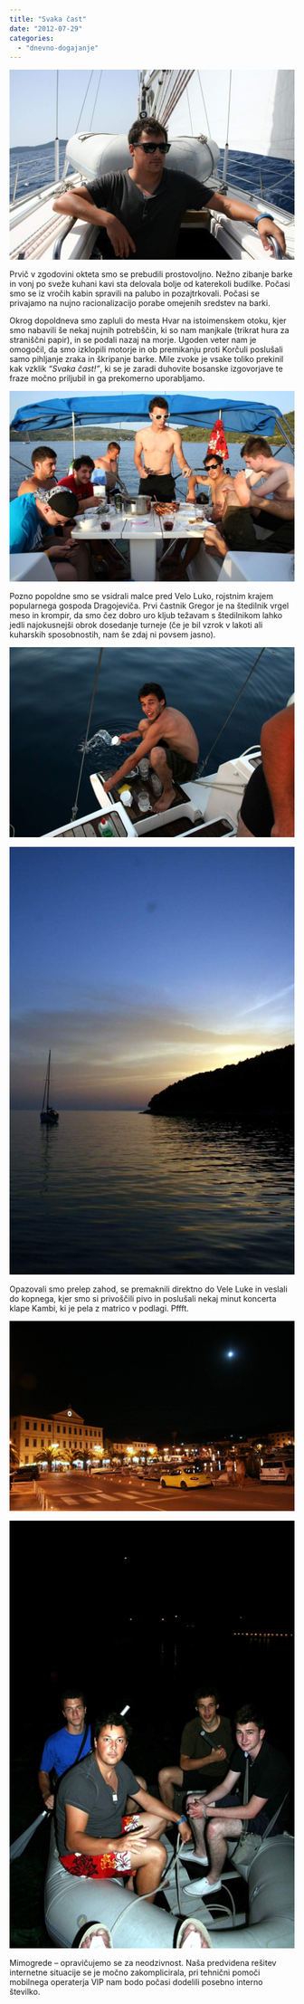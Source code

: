 ```yaml
---
title: "Svaka čast"
date: "2012-07-29"
categories:
  - "dnevno-dogajanje"
---
```


[![04-IMG_6430](/images/balkan/04-img_6430.jpg "04-IMG_6430")](/images/balkan/04-img_6430.jpg)

Prvič v zgodovini okteta smo se prebudili prostovoljno. Nežno zibanje barke in vonj po sveže kuhani kavi sta delovala bolje od katerekoli budilke. Počasi smo se iz vročih kabin spravili na palubo in pozajtrkovali. Počasi se privajamo na nujno racionalizacijo porabe omejenih sredstev na barki.

Okrog dopoldneva smo zapluli do mesta Hvar na istoimenskem otoku, kjer smo nabavili še nekaj nujnih potrebščin, ki so nam manjkale (trikrat hura za straniščni papir), in se podali nazaj na morje. Ugoden veter nam je omogočil, da smo izklopili motorje in ob premikanju proti Korčuli poslušali samo pihljanje zraka in škripanje barke. Mile zvoke je vsake toliko prekinil kak vzklik _“Svaka čast!”_, ki se je zaradi duhovite bosanske izgovorjave te fraze močno priljubil in ga prekomerno uporabljamo.

[![06-IMG_6454](/images/balkan/06-img_6454.jpg "06-IMG_6454")](/images/balkan/06-img_6454.jpg)

Pozno popoldne smo se vsidrali malce pred Velo Luko, rojstnim krajem popularnega gospoda Dragojeviča. Prvi častnik Gregor je na štedilnik vrgel meso in krompir, da smo čez dobro uro kljub težavam s štedilnikom lahko jedli najokusnejši obrok dosedanje turneje (če je bil vzrok v lakoti ali kuharskih sposobnostih, nam še zdaj ni povsem jasno).

[![07-IMG_6462](/images/balkan/07-img_6462.jpg "07-IMG_6462")](/images/balkan/07-img_6462.jpg)

[![08-IMG_6468](/images/balkan/08-img_6468.jpg "08-IMG_6468")](/images/balkan/08-img_6468.jpg)

Opazovali smo prelep zahod, se premaknili direktno do Vele Luke in veslali do kopnega, kjer smo si privoščili pivo in poslušali nekaj minut koncerta klape Kambi, ki je pela z matrico v podlagi. Pffft.

[![09-IMG_6487](/images/balkan/09-img_6487.jpg "09-IMG_6487")](/images/balkan/09-img_6487.jpg)

[![10-IMG_6496](/images/balkan/10-img_6496.jpg "10-IMG_6496")](/images/balkan/10-img_6496.jpg)

Mimogrede – opravičujemo se za neodzivnost. Naša predvidena rešitev internetne situacije se je močno zakomplicirala, pri tehnični pomoči mobilnega operaterja VIP nam bodo počasi dodelili posebno interno številko.
